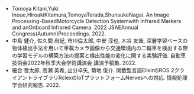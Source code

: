 - Tomoya Kitani,Yuki Inoue,HiroakiKitamura,TomoyaTerada,ShunsukeNagai. An Image Processing-BasedMotorcycle Detection Systemwith Infrared Markers and anOnboard Infrared Camera. 2022 JSAEAnnual Congress(Autumn)Proceedings. 2022.
- 中島 健介, 佐久間 尚紀, 市川倫太郎, 中安 淳也, 木谷 友哉. 深層学習ベースの物体検出手法を用いて車載カメラ画像から交通環境内の二輪車を検出する際の学習モデルの構築方法の提案と検出性能の変化に関する実験評価. 自動車技術会2022年秋季大会学術講演会 講演予稿集. 2022.
- 細合 晋太郎, 高瀬 英希, 出分卓矢, 菊地 俊介. 関数型言語ElixirのROS 2クライアントライブラリRclexのIoTプラットフォームNervesへの対応. 情報処理学会研究報告. 2022.

